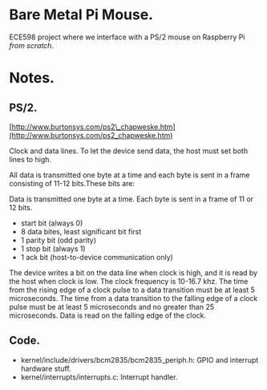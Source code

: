 # Bare Metal Pi Mouse.

ECE598 project where we interface with a PS/2 mouse on Raspberry Pi _from scratch_.

# Notes.

## PS/2.

[http://www.burtonsys.com/ps2\_chapweske.htm](http://www.burtonsys.com/ps2_chapweske.htm)

Clock and data lines. To let the device send data, the host must set both lines to high.

All data is transmitted one byte at a time and each byte is sent in a frame consisting of 11-12 bits.These bits are:

Data is transmitted one byte at a time. Each byte is sent in a frame of 11 or 12 bits.

  * start bit (always 0)
  * 8 data bites, least significant bit first
  * 1 parity bit (odd parity)
  * 1 stop bit (always 1)
  * 1 ack bit (host-to-device communication only)

The device writes a bit on the data line when clock is high, and it is read by the host when clock is low. The clock frequency is 10-16.7 khz. The time from the rising edge of a clock pulse to a data transition must be at least 5 microseconds. The time from a data transition to the falling edge of a clock pulse must be at least 5 microseconds and no greater than 25 microseconds. Data is read on the falling edge of the clock.

## Code.

  * kernel/include/drivers/bcm2835/bcm2835\_periph.h: GPIO and interrupt hardware stuff.
  * kernel/interrupts/interrupts.c: Interrupt handler.
